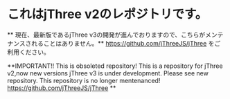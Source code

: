 # これはjThree v2のレポジトリです。
** 現在、最新版であるjThree v3の開発が進んでおりますので、こちらがメンテナンスされることはありません。**
https://github.com/jThreeJS/jThree
をご利用ください。

**IMPORTANT!! This is obsoleted repository! This is a repository for jThree v2,now new versions jThree v3 is under development.
Please see new repository. This repository is no longer mentenanced!
https://github.com/jThreeJS/jThree **

